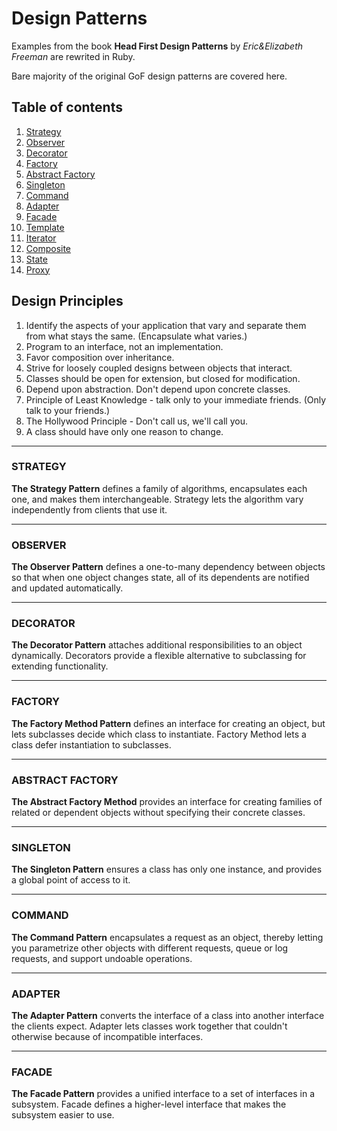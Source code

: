 # Design Patterns
Examples from the book **Head First Design Patterns** by *Eric&Elizabeth Freeman* are rewrited in Ruby.

Bare majority of the original GoF design patterns are covered here. 

## Table of contents
1. [Strategy](#strategy)
2. [Observer](#observer)
3. [Decorator](#decorator)
4. [Factory](#factory)
5. [Abstract Factory](#abstract-factory)
6. [Singleton](#singleton)
7. [Command](#command)
8. [Adapter](#adapter)
9. [Facade](#facade)
10. [Template](#template)
11. [Iterator](#iterator)
12. [Composite](#composite)
13. [State](#state)
14. [Proxy](#proxy)

## Design Principles
1. Identify the aspects of your application that vary and separate them from what stays the same. (Encapsulate what varies.)
2. Program to an interface, not an implementation.
3. Favor composition over inheritance.
4. Strive for loosely coupled designs between objects that interact.
5. Classes should be open for extension, but closed for modification. 
6. Depend upon abstraction. Don't depend upon concrete classes.
7. Principle of Least Knowledge - talk only to your immediate friends. (Only talk to your friends.)
8. The Hollywood Principle - Don't call us, we'll call you.
9. A class should have only one reason to change.

---
### STRATEGY

**The Strategy Pattern** defines a family of algorithms, encapsulates each one, and makes them interchangeable. Strategy lets the algorithm vary independently from clients that use it. 

---
### OBSERVER

**The Observer Pattern** defines a one-to-many dependency between objects so that when one object changes state, all of its dependents are notified and updated automatically.

---
### DECORATOR

**The Decorator Pattern** attaches additional responsibilities to an object dynamically. Decorators provide a flexible alternative to subclassing for extending functionality.

---
### FACTORY
**The Factory Method Pattern** defines an interface for creating an object, but lets subclasses decide which class to instantiate. Factory Method lets a class defer instantiation to subclasses.

---
### ABSTRACT FACTORY
**The Abstract Factory Method** provides an interface for creating families of related or dependent objects without specifying their concrete classes. 

---
### SINGLETON
**The Singleton Pattern** ensures a class has only one instance, and provides a global point of access to it.

---
### COMMAND
**The Command Pattern** encapsulates a request as an object, thereby letting you parametrize other objects with different requests, queue or log requests, and support undoable operations.

---
### ADAPTER
**The Adapter Pattern** converts the interface of a class into another interface the clients expect. Adapter lets classes work together that couldn't otherwise because of incompatible interfaces. 

---
### FACADE
**The Facade Pattern** provides a unified interface to a set of interfaces in a subsystem. Facade defines a higher-level interface that makes the subsystem easier to use.
